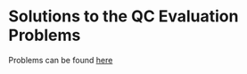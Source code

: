 # Solutions to the QC Evaluation Problems
Problems can be found [here](https://github.com/VedangAsgaonkar/Quantum-Machine-Learning-SoC2022/blob/main/QC_Evaluation.pdf)
